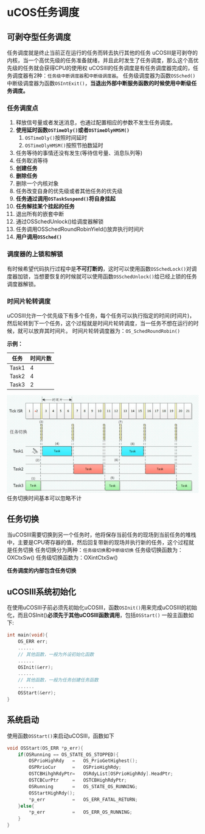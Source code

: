 # uCOS任务调度
## 可剥夺型任务调度
任务调度就是终止当前正在运行的任务而转去执行其他的任务
uCOSIII是可剥夺的内核，当一个高优先级的任务准备就绪，并且此时发生了任务调度，那么这个高优先级的任务就会获得CPU的使用权
uCOSIII的任务调度是有任务调度器完成的，任务调度器有2种：`任务级中断调度器`和`中断级调度器`。
任务级调度器为函数`OSSched()`
中断级调度器为函数`OSIntExit()`，**当退出外部中断服务函数的时候使用中断级任务调度。**


### 任务调度点
1. 释放信号量或者发送消息，也通过配置相应的参数不发生任务调度。
2. **使用延时函数`OSTimeDly()`或者`OSTimeDlyHMSM()`**
	1. `OSTimeDly()`按照时间延时
	2. `OSTimeDlyHMSM()`按照节拍数延时
3. 任务等待的事情还没有发生(等待信号量、消息队列等)
4. 任务取消等待
5. **创建任务**
6. **删除任务**
7. 删除一个内核对象
8. 任务改变自身的优先级或者其他任务的优先级
9. **任务通过调用`OSTaskSuspend()`将自身挂起**
10. **任务解挂某个挂起的任务**
11. 退出所有的嵌套中断
12. 通过OSSchedUnlock()给调度器解锁
13. 任务调用OSSchedRoundRobinYield()放弃执行时间片
14. **用户调用`OSSched()`**


### 调度器的上锁和解锁
有时候希望代码执行过程中是**不可打断的**，这时可以使用函数`OSSchedLock()`对调度器加锁，当想要恢复的时候就可以使用函数`OSSchedUnlock()`给已经上锁的任务调度器解锁。

### 时间片轮转调度
uCOSIII允许一个优先级下有多个任务，每个任务可以执行指定的时间(时间片)，然后轮转到下一个任务，这个过程就是时间片轮转调度，当一任务不想在运行的时候，就可以放弃其时间片。
时间片轮转调度器为：`OS_SchedRoundRobin()`

**示例：**

| 任务  | 时间片数 |
| ----- | -------- |
| Task1 | 4        |
| Task2 | 4        |
| Task3 | 2        |

![Pasted image 20210710171456](../../../../../pictures/Pasted%20image%2020210710171456.png)
任务切换时间基本可以忽略不计


## 任务切换
当uCOSIII需要切换到另一个任务时，他将保存当前任务的现场到当前任务的堆栈中，主要是CPU寄存器的值，然后回复带新的现场并执行新的任务，这个过程就是任务切换
任务切换分为两种：`任务级切换`和`中断级切换`
任务级切换函数为：OXCtxSw()
任务级切换函数为：OXintCtxSw()

**任务调度的内部包含任务切换**

## uCOSIII系统初始化
在使用uCOSIII子前必须先初始化uCOSIII，函数`OSInit()`用来完成uCOSIII的初始化，而且OSInit()**必须先于其他uCOSIII函数调用**，包括`OSStart()`
一般主函数如下:
```c
int main(void){
	OS_ERR err;
	......
	// 其他函数，一般为外设初始化函数
	......
	OSInit(&err);
	......
	// 其他函数，一般为任务创建任务函数
	......
	OSStart(&err);
}
```

## 系统启动
使用函数`OSStart()`来启动uCOSIII，函数如下
```c
void OSStart(OS_ERR *p_err){
	if(OSRunning == OS_STATE_OS_STOPPED){
		OSPrioHighRdy 	= 	OS_PrioGetHighest();
		OSPRrioCur    	=	OSPrioHighRdy;
		OSTCBHihghRdyPtr=	OSRdyList[OSPrioHighRdy].HeadPtr;
		OSTCBCurPtr		= 	OSTCBHighRdyPtr;
		OSRunning		= 	OS_STATE_OS_RUNNING;
		OSStartHighRdy();
		*p_err			= 	OS_ERR_FATAL_RETURN;
	}else{
		*p_err			=	OS_ERR_OS_RUNNING;
	}
}	
```


